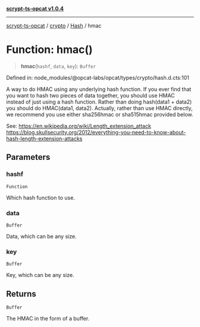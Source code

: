 [**scrypt-ts-opcat v1.0.4**](../../../../../README.md)

***

[scrypt-ts-opcat](../../../../../README.md) / [crypto](../../../README.md) / [Hash](../README.md) / hmac

# Function: hmac()

> **hmac**(`hashf`, `data`, `key`): `Buffer`

Defined in: node\_modules/@opcat-labs/opcat/types/crypto/hash.d.cts:101

A way to do HMAC using any underlying hash function. If you ever find that
you want to hash two pieces of data together, you should use HMAC instead of
just using a hash function. Rather than doing hash(data1 + data2) you should
do HMAC(data1, data2). Actually, rather than use HMAC directly, we recommend
you use either sha256hmac or sha515hmac provided below.

See:
https://en.wikipedia.org/wiki/Length_extension_attack
https://blog.skullsecurity.org/2012/everything-you-need-to-know-about-hash-length-extension-attacks

## Parameters

### hashf

`Function`

Which hash function to use.

### data

`Buffer`

Data, which can be any size.

### key

`Buffer`

Key, which can be any size.

## Returns

`Buffer`

The HMAC in the form of a buffer.
